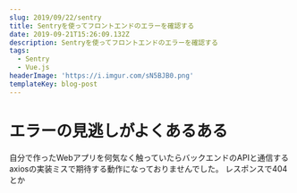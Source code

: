 ```yaml
---
slug: 2019/09/22/sentry
title: Sentryを使ってフロントエンドのエラーを確認する
date: 2019-09-21T15:26:09.132Z
description: Sentryを使ってフロントエンドのエラーを確認する
tags:
  - Sentry
  - Vue.js
headerImage: 'https://i.imgur.com/sN5BJB0.png'
templateKey: blog-post
---
```

# エラーの見逃しがよくあるある

自分で作ったWebアプリを何気なく触っていたらバックエンドのAPIと通信するaxiosの実装ミスで期待する動作になっておりませんでした。
レスポンスで404とか
